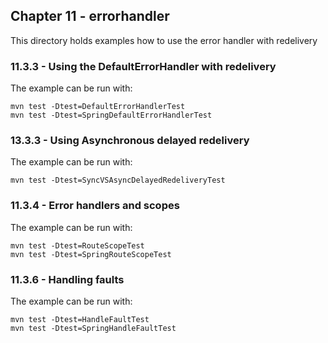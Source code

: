 Chapter 11 - errorhandler
-------------------------

This directory holds examples how to use the error handler with redelivery

### 11.3.3 - Using the DefaultErrorHandler with redelivery

The example can be run with:

    mvn test -Dtest=DefaultErrorHandlerTest
    mvn test -Dtest=SpringDefaultErrorHandlerTest

### 13.3.3 - Using Asynchronous delayed redelivery

The example can be run with:

    mvn test -Dtest=SyncVSAsyncDelayedRedeliveryTest

### 11.3.4 - Error handlers and scopes

The example can be run with:

    mvn test -Dtest=RouteScopeTest
    mvn test -Dtest=SpringRouteScopeTest

### 11.3.6 - Handling faults

The example can be run with:

    mvn test -Dtest=HandleFaultTest
    mvn test -Dtest=SpringHandleFaultTest
